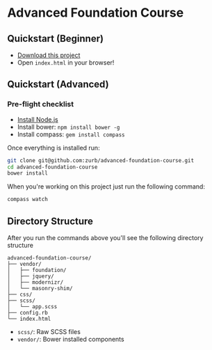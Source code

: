 # Advanced Foundation Course

## Quickstart (Beginner)

  * [Download this project](https://github.com/zurb/advanced-foundation-course/archive/master.zip)
  * Open `index.html` in your browser!


## Quickstart (Advanced)

### Pre-flight checklist

  * [Install Node.js](http://nodejs.org/)
  * Install bower: `npm install bower -g`
  * Install compass: `gem install compass`

Once everything is installed run:

```bash
git clone git@github.com:zurb/advanced-foundation-course.git
cd advanced-foundation-course
bower install
```

When you're working on this project just run the following command:

```bash
compass watch
```

## Directory Structure

After you run the commands above you'll see the following directory structure

```
advanced-foundation-course/
├── vendor/
│   ├── foundation/
│   ├── jquery/
│   ├── modernizr/
│   └── masonry-shim/
├── css/
├── scss/
│   └── app.scss
├── config.rb
└── index.html
```

  * `scss/`: Raw SCSS files
  * `vendor/`: Bower installed components
